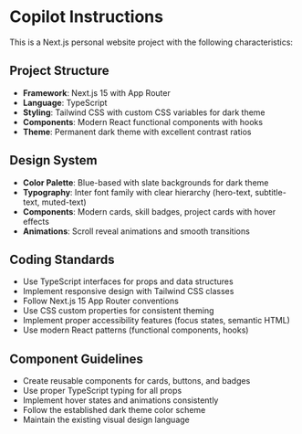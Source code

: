 # Copilot Instructions

<!-- Use this file to provide workspace-specific custom instructions to Copilot. For more details, visit https://code.visualstudio.com/docs/copilot/copilot-customization#_use-a-githubcopilotinstructionsmd-file -->

This is a Next.js personal website project with the following characteristics:

## Project Structure
- **Framework**: Next.js 15 with App Router
- **Language**: TypeScript
- **Styling**: Tailwind CSS with custom CSS variables for dark theme
- **Components**: Modern React functional components with hooks
- **Theme**: Permanent dark theme with excellent contrast ratios

## Design System
- **Color Palette**: Blue-based with slate backgrounds for dark theme
- **Typography**: Inter font family with clear hierarchy (hero-text, subtitle-text, muted-text)
- **Components**: Modern cards, skill badges, project cards with hover effects
- **Animations**: Scroll reveal animations and smooth transitions

## Coding Standards
- Use TypeScript interfaces for props and data structures
- Implement responsive design with Tailwind CSS classes
- Follow Next.js 15 App Router conventions
- Use CSS custom properties for consistent theming
- Implement proper accessibility features (focus states, semantic HTML)
- Use modern React patterns (functional components, hooks)

## Component Guidelines
- Create reusable components for cards, buttons, and badges
- Use proper TypeScript typing for all props
- Implement hover states and animations consistently
- Follow the established dark theme color scheme
- Maintain the existing visual design language
